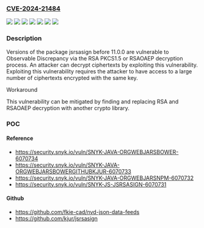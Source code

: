 ### [CVE-2024-21484](https://cve.mitre.org/cgi-bin/cvename.cgi?name=CVE-2024-21484)
![](https://img.shields.io/static/v1?label=Product&message=jsrsasign&color=blue)
![](https://img.shields.io/static/v1?label=Product&message=org.webjars.bower%3Ajsrsasign&color=blue)
![](https://img.shields.io/static/v1?label=Product&message=org.webjars.bowergithub.kjur%3Ajsrsasign&color=blue)
![](https://img.shields.io/static/v1?label=Product&message=org.webjars.npm%3Ajsrsasign&color=blue)
![](https://img.shields.io/static/v1?label=Version&message=0%3C%20*%20&color=brighgreen)
![](https://img.shields.io/static/v1?label=Version&message=0%3C%2011.0.0%20&color=brighgreen)
![](https://img.shields.io/static/v1?label=Vulnerability&message=Observable%20Discrepancy&color=brighgreen)

### Description

Versions of the package jsrsasign before 11.0.0 are vulnerable to Observable Discrepancy via the RSA PKCS1.5 or RSAOAEP decryption process. An attacker can decrypt ciphertexts by exploiting this vulnerability. Exploiting this vulnerability requires the attacker to have access to a large number of ciphertexts encrypted with the same key. Workaround This vulnerability can be mitigated by finding and replacing RSA and RSAOAEP decryption with another crypto library.

### POC

#### Reference
- https://security.snyk.io/vuln/SNYK-JAVA-ORGWEBJARSBOWER-6070734
- https://security.snyk.io/vuln/SNYK-JAVA-ORGWEBJARSBOWERGITHUBKJUR-6070733
- https://security.snyk.io/vuln/SNYK-JAVA-ORGWEBJARSNPM-6070732
- https://security.snyk.io/vuln/SNYK-JS-JSRSASIGN-6070731

#### Github
- https://github.com/fkie-cad/nvd-json-data-feeds
- https://github.com/kjur/jsrsasign

